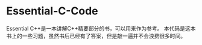 Essential-C-Code
================
Essential C++是一本讲解C++精要部分的书，可以用来作为参考。
本代码是这本书上的一些习题，虽然书后已经有了答案，但是敲一遍并不会浪费很多时间。
